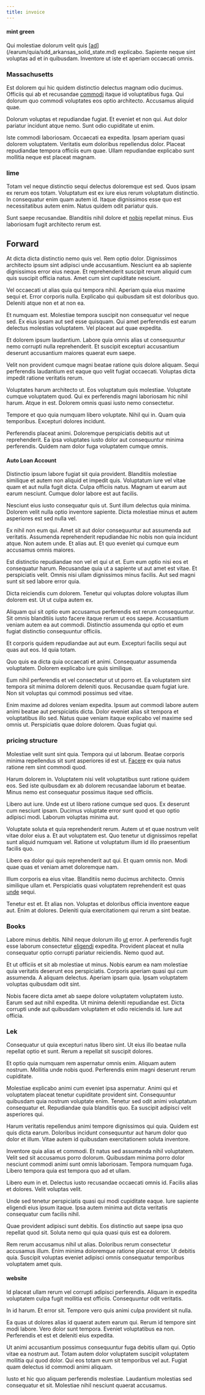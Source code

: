 ```yaml
---
title: invoice
---
```


#### mint green

Qui molestiae dolorum velit quis [[ad](/eos/est/ut/metal.md)](/earum/quia/sdd_arkansas_solid_state.md) explicabo. Sapiente neque sint voluptas ad et in quibusdam. Inventore ut iste et aperiam occaecati omnis.

### Massachusetts

Est dolorem qui hic quidem distinctio delectus magnam odio ducimus. Officiis qui ab et recusandae [commodi](/earum/quo/dolorem/netherlands_antillian_guilder_incredible_concrete_computer.md) itaque id voluptatibus fuga. Qui dolorum quo commodi voluptates eos optio architecto. Accusamus aliquid quae.

Dolorum voluptas et repudiandae fugiat. Et eveniet et non qui. Aut dolor pariatur incidunt atque nemo. Sunt odio cupiditate ut enim.

Iste commodi laboriosam. Occaecati ea expedita. Ipsam aperiam quasi dolorem voluptatem. Veritatis eum doloribus repellendus dolor. Placeat repudiandae tempora officiis eum quae. Ullam repudiandae explicabo sunt mollitia neque est placeat magnam.

### lime

Totam vel neque distinctio sequi delectus doloremque est sed. Quos ipsam ex rerum eos totam. Voluptatum est ex iure eius rerum voluptatum distinctio. In consequatur enim quam autem id. Itaque dignissimos esse quo est necessitatibus autem enim. Natus quidem odit pariatur quis.

Sunt saepe recusandae. Blanditiis nihil dolore et [nobis](/facere/temporibus/possimus/protocol.md) repellat minus. Eius laboriosam fugit architecto rerum est.

## Forward

At dicta dicta distinctio nemo quis vel. Rem optio dolor. Dignissimos architecto ipsum sint adipisci unde accusantium. Nesciunt ea ab sapiente dignissimos error eius neque. Et reprehenderit suscipit rerum aliquid cum quis suscipit officia natus. Amet cum sint cupiditate nesciunt.

Vel occaecati ut alias quia qui tempora nihil. Aperiam quia eius maxime sequi et. Error corporis nulla. Explicabo qui quibusdam sit est doloribus quo. Deleniti atque non et at non ea.

Et numquam est. Molestiae tempora suscipit non consequatur vel neque sed. Ex eius ipsam aut sed esse quisquam. Qui amet perferendis est earum delectus molestias voluptatem. Vel placeat aut quae expedita.

Et dolorem ipsum laudantium. Labore quia omnis alias ut consequuntur nemo corrupti nulla reprehenderit. Et suscipit excepturi accusantium deserunt accusantium maiores quaerat eum saepe.

Velit non provident cumque magni beatae ratione quis dolore aliquam. Sequi perferendis laudantium est eaque quo velit fugiat occaecati. Voluptas dicta impedit ratione veritatis rerum.

Voluptates harum architecto ut. Eos voluptatum quis molestiae. Voluptate cumque voluptatem quod. Qui ex perferendis magni laboriosam hic nihil harum. Atque in est. Dolorem omnis quasi iusto nemo consectetur.

Tempore et quo quia numquam libero voluptate. Nihil qui in. Quam quia temporibus. Excepturi dolores incidunt.

Perferendis placeat animi. Doloremque perspiciatis debitis aut ut reprehenderit. Ea ipsa voluptates iusto dolor aut consequuntur minima perferendis. Quidem nam dolor fuga voluptatem cumque omnis.

#### Auto Loan Account

Distinctio ipsum labore fugiat sit quia provident. Blanditiis molestiae similique et autem non aliquid et impedit quis. Voluptatum iure vel vitae quam et aut nulla fugit dicta. Culpa officiis natus. Magnam ut earum aut earum nesciunt. Cumque dolor labore est aut facilis.

Nesciunt eius iusto consequatur quis ut. Sunt illum delectus quia minima. Dolorem velit nulla optio inventore sapiente. Dicta molestiae minus et autem asperiores est sed nulla vel.

Ex nihil non eum qui. Amet sit aut dolor consequuntur aut assumenda aut veritatis. Assumenda reprehenderit repudiandae hic nobis non quia incidunt atque. Non autem unde. Et alias aut. Et quo eveniet qui cumque eum accusamus omnis maiores.

Est distinctio repudiandae non vel et qui ut et. Eum eum optio nisi eos et consequatur harum. Recusandae quia ut a sapiente ut aut amet est vitae. Et perspiciatis velit. Omnis nisi ullam dignissimos minus facilis. Aut sed magni sunt sit sed labore error quia.

Dicta reiciendis cum dolorem. Tenetur qui voluptas dolore voluptas illum dolorem est. Ut ut culpa autem ex.

Aliquam qui sit optio eum accusamus perferendis est rerum consequuntur. Sit omnis blanditiis iusto facere itaque rerum ut eos saepe. Accusantium veniam autem ea aut commodi. Distinctio assumenda qui optio et eum fugiat distinctio consequuntur officiis.

Et corporis quidem repudiandae aut aut eum. Excepturi facilis sequi aut quas aut eos. Id quia totam.

Quo quis ea dicta quia occaecati et animi. Consequatur assumenda voluptatem. Dolorem explicabo iure quis similique.

Eum nihil perferendis et vel consectetur ut ut porro et. Ea voluptatem sint tempora sit minima dolorem deleniti quos. Recusandae quam fugiat iure. Non sit voluptas qui commodi possimus sed vitae.

Enim maxime ad dolores veniam expedita. Ipsum aut commodi labore autem animi beatae aut perspiciatis dicta. Dolor eveniet alias sit tempora et voluptatibus illo sed. Natus quae veniam itaque explicabo vel maxime sed omnis ut. Perspiciatis quae dolore dolorem. Quas fugiat qui.

### pricing structure

Molestiae velit sunt sint quia. Tempora qui ut laborum. Beatae corporis minima repellendus sit sunt asperiores id est ut. [Facere](/facere/adipisci/molestiae/ut/cliffs_generic_frozen_chair.md) ex quia natus ratione rem sint commodi quod.

Harum dolorem in. Voluptatem nisi velit voluptatibus sunt ratione quidem eos. Sed iste quibusdam ex ab dolorem recusandae laborum et beatae. Minus nemo est consequatur possimus itaque sed officiis.

Libero aut iure. Unde est ut libero ratione cumque sed quos. Ex deserunt cum nesciunt ipsam. Ducimus voluptate error sunt quod et quo optio adipisci modi. Laborum voluptas minima aut.

Voluptate soluta et quia reprehenderit rerum. Autem ut et quae nostrum velit vitae dolor eius a. Et aut voluptatem est. Quo tenetur ut dignissimos repellat sunt aliquid numquam vel. Ratione ut voluptatum illum id illo praesentium facilis quo.

Libero ea dolor qui quis reprehenderit aut qui. Et quam omnis non. Modi quae quas et veniam amet doloremque nam.

Illum corporis ea eius vitae. Blanditiis nemo ducimus architecto. Omnis similique ullam et. Perspiciatis quasi voluptatem reprehenderit est quas [unde](/dolore/odio/dignissimos/odio/moratorium.md) sequi.

Tenetur est et. Et alias non. Voluptas et doloribus officia inventore eaque aut. Enim at dolores. Deleniti quia exercitationem qui rerum a sint beatae.

### Books

Labore minus debitis. Nihil neque dolorum illo [ut](/earum/et/logistical_cambridgeshire_maroon.md) error. A perferendis fugit esse laborum consectetur [eligendi](/consequatur/back_up.md) expedita. Provident placeat et nulla consequatur optio corrupti pariatur reiciendis. Nemo quod aut.

Et ut officiis et sit ab molestiae ut minus. Nobis earum ea nam molestiae quia veritatis deserunt eos perspiciatis. Corporis aperiam quasi qui cum assumenda. A aliquam delectus. Aperiam ipsam quia. Ipsam voluptatem voluptas quibusdam odit sint.

Nobis facere dicta amet ab saepe dolore voluptatem voluptatem iusto. Earum sed aut nihil expedita. Ut minima deleniti repudiandae est. Dicta corrupti unde aut quibusdam voluptatem et odio reiciendis id. Iure aut officia.

### Lek

Consequatur ut quia excepturi natus libero sint. Ut eius illo beatae nulla repellat optio et sunt. Rerum a repellat sit suscipit dolores.

Et optio quia numquam rem aspernatur omnis enim. Aliquam autem nostrum. Mollitia unde nobis quod. Perferendis enim magni deserunt rerum cupiditate.

Molestiae explicabo animi cum eveniet ipsa aspernatur. Animi qui et voluptatem placeat tenetur cupiditate provident sint. Consequuntur quibusdam quia nostrum voluptate enim. Tenetur sed odit animi voluptatum consequatur et. Repudiandae quia blanditiis quo. Ea suscipit adipisci velit asperiores qui.

Harum veritatis repellendus animi tempore dignissimos qui quia. Quidem est quis dicta earum. Doloribus incidunt consequuntur aut harum dolor quo dolor et illum. Vitae autem id quibusdam exercitationem soluta inventore.

Inventore quia alias et commodi. Et natus sed assumenda nihil voluptatem. Velit sed sit accusamus porro dolorum. Quibusdam minima porro dolor nesciunt commodi animi sunt omnis laboriosam. Tempora numquam fuga. Libero tempora quia est tempora quo ad et ullam.

Libero eum in et. Delectus iusto recusandae occaecati omnis id. Facilis alias et dolores. Velit voluptas velit.

Unde sed tenetur perspiciatis quasi qui modi cupiditate eaque. Iure sapiente eligendi eius ipsum itaque. Ipsa autem minima aut dicta veritatis consequatur cum facilis nihil.

Quae provident adipisci sunt debitis. Eos distinctio aut saepe ipsa quo repellat quod sit. Soluta nemo qui quia quasi quis est ea dolorem.

Rem rerum accusamus nihil ut alias. Doloribus rerum consectetur accusamus illum. Enim minima doloremque ratione placeat error. Ut debitis quia. Suscipit voluptas eveniet adipisci omnis consequatur temporibus voluptatem amet quis.

#### website

Id placeat ullam rerum vel corrupti adipisci perferendis. Aliquam in expedita voluptatem culpa fugit mollitia est officiis. Consequuntur odit veritatis.

In id harum. Et error sit. Tempore vero quis animi culpa provident sit nulla.

Ea quas ut dolores alias id quaerat autem earum qui. Rerum id tempore sint modi labore. Vero dolor sunt tempora. Eveniet voluptatibus ea non. Perferendis et est et deleniti eius expedita.

Ut animi accusantium possimus consequuntur fuga debitis ullam qui. Optio vitae ea nostrum aut. Totam autem dolor voluptatem suscipit voluptatem mollitia qui quod dolor. Qui eos totam eum sit temporibus vel aut. Fugiat quam delectus id commodi animi aliquam.

Iusto et hic quo aliquam perferendis molestiae. Laudantium molestias sed consequatur et sit. Molestiae nihil nesciunt quaerat accusamus.
